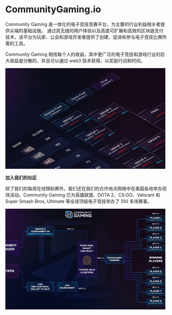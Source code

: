 # CommunityGaming.io

<p>Community Gaming 是一体化的电子竞技竞赛平台，为主要的行业利益相关者提供尖端的基础设施。 通过其无缝的用户体验以及高度可扩展和高效的区块链支付技术，该平台为玩家、公会和游戏开发者提供了创建、促进和参与电子竞技比赛所需的工具。&nbsp;</p>
<p>Community Gaming 相信每个人的收益，其中更广泛的电子竞技和游戏行业的巨大收益是分散的，并且可以通过 web3 技术获得，以奖励行动和时间。</p>

![idsnf](idsnf.png)

**加入我们的社区**

除了我们的每周在线锦标赛外，我们还在我们的合作地点网络中在美国各地举办现场活动。Community Gaming 已为英雄联盟、DOTA 2、CS:GO、Valorant 和 Super Smash Bros, Ultimate 等全球顶级电子竞技举办了 100 多场赛事。

![insdff](insdff.png)
